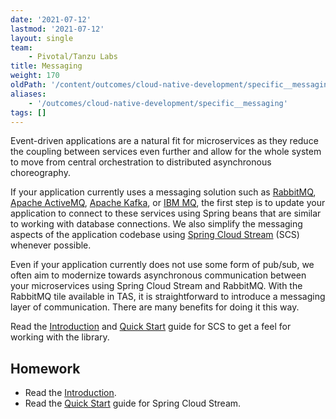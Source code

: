 ```yaml
---
date: '2021-07-12'
lastmod: '2021-07-12'
layout: single
team:
    - Pivotal/Tanzu Labs
title: Messaging
weight: 170
oldPath: '/content/outcomes/cloud-native-development/specific__messaging.md'
aliases:
    - '/outcomes/cloud-native-development/specific__messaging'
tags: []
---
```


Event-driven applications are a natural fit for microservices as they reduce the coupling between services even further and allow for the whole system to move from central orchestration to distributed asynchronous choreography.

If your application currently uses a messaging solution such as [RabbitMQ](https://www.rabbitmq.com/), [Apache ActiveMQ](https://activemq.apache.org/), [Apache Kafka](https://kafka.apache.org/), or [IBM MQ](https://www.ibm.com/products/mq), the first step is to update your application to connect to these services using Spring beans that are similar to working with database connections. We also simplify the messaging aspects of the application codebase using [Spring Cloud Stream](https://spring.io/projects/spring-cloud-stream) (SCS) whenever possible.

Even if your application currently does not use some form of pub/sub, we often aim to modernize towards asynchronous communication between your microservices using Spring Cloud Stream and RabbitMQ. With the RabbitMQ tile available in TAS, it is straightforward to introduce a messaging layer of communication. There are many benefits for doing it this way.

Read the [Introduction](https://docs.spring.io/spring-cloud-stream/docs/current/reference/html/spring-cloud-stream.html#spring-cloud-stream-overview-introducing) and [Quick Start](https://docs.spring.io/spring-cloud-stream/docs/current/reference/html/spring-cloud-stream.html#spring-cloud-stream-overview-introducing) guide for SCS to get a feel for working with the library.

## Homework

-   Read the [Introduction](https://docs.spring.io/spring-cloud-stream/docs/current/reference/html/spring-cloud-stream.html#spring-cloud-stream-overview-introducing).
-   Read the [Quick Start](https://docs.spring.io/spring-cloud-stream/docs/current/reference/html/spring-cloud-stream.html#spring-cloud-stream-overview-introducing) guide for Spring Cloud Stream.
